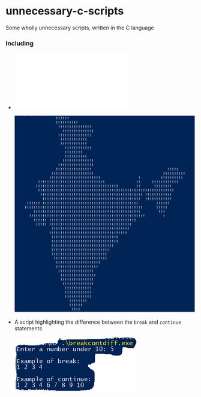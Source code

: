 # unnecessary-c-scripts
Some wholly unnecessary scripts, written in the C language

### Including

- ![A script that prints the Indian map](map_of_india/map.c)

    ![result preview](map_of_india/map.png)

- A script highlighting the difference between the `break` and `continue` statements

    ![result preview](breakcontdiff/breakcontdiff.png)
